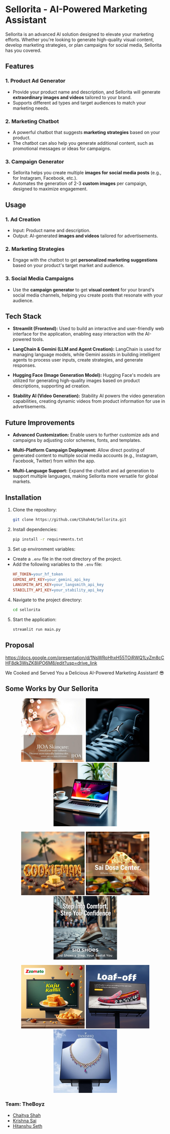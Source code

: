 # Sellorita - AI-Powered Marketing Assistant

Sellorita is an advanced AI solution designed to elevate your marketing efforts. Whether you're looking to generate high-quality visual content, develop marketing strategies, or plan campaigns for social media, Sellorita has you covered.

## Features

### 1. **Product Ad Generator**

- Provide your product name and description, and Sellorita will generate **extraordinary images and videos** tailored to your brand.
- Supports different ad types and target audiences to match your marketing needs.

### 2. **Marketing Chatbot**

- A powerful chatbot that suggests **marketing strategies** based on your product.
- The chatbot can also help you generate additional content, such as promotional messages or ideas for campaigns.

### 3. **Campaign Generator**

- Sellorita helps you create multiple **images for social media posts** (e.g., for Instagram, Facebook, etc.).
- Automates the generation of 2-3 **custom images** per campaign, designed to maximize engagement.

## Usage

### 1. **Ad Creation**

- Input: Product name and description.
- Output: AI-generated **images and videos** tailored for advertisements.

### 2. **Marketing Strategies**

- Engage with the chatbot to get **personalized marketing suggestions** based on your product's target market and audience.

### 3. **Social Media Campaigns**

- Use the **campaign generator** to get **visual content** for your brand's social media channels, helping you create posts that resonate with your audience.

## Tech Stack

- **Streamlit (Frontend):** Used to build an interactive and user-friendly web interface for the application, enabling easy interaction with the AI-powered tools.

- **LangChain & Gemini (LLM and Agent Creation):** LangChain is used for managing language models, while Gemini assists in building intelligent agents to process user inputs, create strategies, and generate responses.

- **Hugging Face (Image Generation Model):** Hugging Face's models are utilized for generating high-quality images based on product descriptions, supporting ad creation.

- **Stability AI (Video Generation):** Stability AI powers the video generation capabilities, creating dynamic videos from product information for use in advertisements.

## Future Improvements

- **Advanced Customization:** Enable users to further customize ads and campaigns by adjusting color schemes, fonts, and templates.

- **Multi-Platform Campaign Deployment:** Allow direct posting of generated content to multiple social media accounts (e.g., Instagram, Facebook, Twitter) from within the app.

- **Multi-Language Support:** Expand the chatbot and ad generation to support multiple languages, making Sellorita more versatile for global markets.

## Installation

1. Clone the repository:
   ```bash
   git clone https://github.com/CShah44/Sellorita.git
   ```
2. Install dependencies:
   ```bash
   pip install -r requirements.txt
   ```
3. Set up environment variables:

- Create a `.env` file in the root directory of the project.
- Add the following variables to the `.env` file:
  ```makefile
  HF_TOKEN=your_hf_token
  GEMINI_API_KEY=your_gemini_api_key
  LANGSMITH_API_KEY=your_langsmith_api_key
  STABILITY_API_KEY=your_stability_api_key
  ```

4. Navigate to the project directory:
   ```bash
   cd sellorita
   ```
5. Start the application:
   ```bash
   streamlit run main.py
   ```

## Proposal

https://docs.google.com/presentation/d/1NsWRoHhxH55TOiRWQ1LyZm8cCHF8dk3WsZK8liPO6M8/edit?usp=drive_link

We Cooked and Served You a Delicious AI-Powered Marketing Assistant! 😎

## Some Works by Our Sellorita

<p align="center">
  <img src="./Results/1.png" alt="Ad Image 1" width="200"/>
  <img src="./Results/2.png" alt="Ad Image 2" width="200"/>
  <img src="./Results/3.png" alt="Ad Image 3" width="200"/>
</p>

<p align="center">
  <img src="./Results/4.jpeg" alt="Ad Image 4" width="200"/>
  <img src="./Results/5.png" alt="Ad Image 5" width="200"/>
  <img src="./Results/6.png" alt="Ad Image 6" width="200"/>
</p>

<p align="center">
  <img src="./Results/7.png" alt="Ad Image 7" width="200"/>
  <img src="./Results/8.png" alt="Ad Image 8" width="200"/>
  <img src="./Results/9.png" alt="Ad Image 9" width="200"/>
</p>

### Team: TheBoyz

- [Chaitya Shah](https://github.com/CShah44)
- [Krishna Sai](https://github.com/melohub-xbit/)
- [Hitanshu Seth](https://github.com/Hitanshu078)
